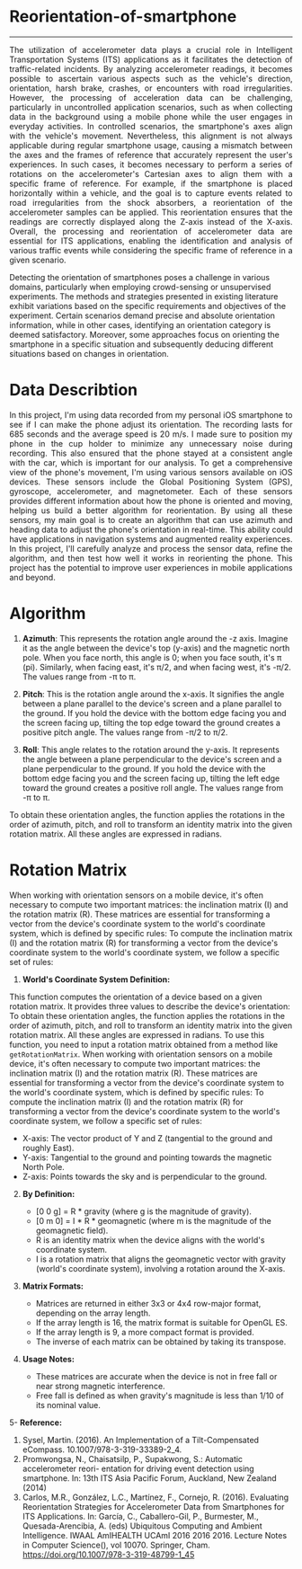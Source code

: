 # Reorientation-of-smartphone

---
<p align="justify">
The utilization of accelerometer data plays a crucial role in Intelligent Transportation Systems (ITS) applications as it facilitates the detection of traffic-related incidents. By analyzing accelerometer readings, it becomes possible to ascertain various aspects such as the vehicle's direction, orientation, harsh brake, crashes, or encounters with road irregularities. However, the processing of acceleration data can be challenging, particularly in uncontrolled application scenarios, such as when collecting data in the background using a mobile phone while the user engages in everyday activities. In controlled scenarios, the smartphone's axes align with the vehicle's movement. Nevertheless, this alignment is not always applicable during regular smartphone usage, causing a mismatch between the axes and the frames of reference that accurately represent the user's experiences. In such cases, it becomes necessary to perform a series of rotations on the accelerometer's Cartesian axes to align them with a specific frame of reference. For example, if the smartphone is placed horizontally within a vehicle, and the goal is to capture events related to road irregularities from the shock absorbers, a reorientation of the accelerometer samples can be applied. This reorientation ensures that the readings are correctly displayed along the Z-axis instead of the X-axis. Overall, the processing and reorientation of accelerometer data are essential for ITS applications, enabling the identification and analysis of various traffic events while considering the specific frame of reference in a given scenario.

Detecting the orientation of smartphones poses a challenge in various domains, particularly when employing crowd-sensing or unsupervised experiments. The methods and strategies presented in existing literature exhibit variations based on the specific requirements and objectives of the experiment. Certain scenarios demand precise and absolute orientation information, while in other cases, identifying an orientation category is deemed satisfactory. Moreover, some approaches focus on orienting the smartphone in a specific situation and subsequently deducing different situations based on changes in orientation.

# Data Describtion

<p align="justify">
In this project, I'm using data recorded from my personal iOS smartphone to see if I can make the phone adjust its orientation. The recording lasts for 685 seconds and the average speed is 20 m/s. I made sure to position my phone in the cup holder to minimize any unnecessary noise during recording. This also ensured that the phone stayed at a consistent angle with the car, which is important for our analysis. To get a comprehensive view of the phone's movement, I'm using various sensors available on iOS devices. These sensors include the Global Positioning System (GPS), gyroscope, accelerometer, and magnetometer. Each of these sensors provides different information about how the phone is oriented and moving, helping us build a better algorithm for reorientation. By using all these sensors, my main goal is to create an algorithm that can use azimuth and heading data to adjust the phone's orientation in real-time. This ability could have applications in navigation systems and augmented reality experiences. In this project, I'll carefully analyze and process the sensor data, refine the algorithm, and then test how well it works in reorienting the phone. This project has the potential to improve user experiences in mobile applications and beyond.


# Algorithm 

1. **Azimuth**: This represents the rotation angle around the -z axis. Imagine it as the angle between the device's top (y-axis) and the magnetic north pole. When you face north, this angle is 0; when you face south, it's π (pi). Similarly, when facing east, it's π/2, and when facing west, it's -π/2. The values range from -π to π.

2. **Pitch**: This is the rotation angle around the x-axis. It signifies the angle between a plane parallel to the device's screen and a plane parallel to the ground. If you hold the device with the bottom edge facing you and the screen facing up, tilting the top edge toward the ground creates a positive pitch angle. The values range from -π/2 to π/2.

3. **Roll**: This angle relates to the rotation around the y-axis. It represents the angle between a plane perpendicular to the device's screen and a plane perpendicular to the ground. If you hold the device with the bottom edge facing you and the screen facing up, tilting the left edge toward the ground creates a positive roll angle. The values range from -π to π.

To obtain these orientation angles, the function applies the rotations in the order of azimuth, pitch, and roll to transform an identity matrix into the given rotation matrix. All these angles are expressed in radians.

# Rotation Matrix

When working with orientation sensors on a mobile device, it's often necessary to compute two important matrices: the inclination matrix (I) and the rotation matrix (R). These matrices are essential for transforming a vector from the device's coordinate system to the world's coordinate system, which is defined by specific rules:
To compute the inclination matrix (I) and the rotation matrix (R) for transforming a vector from the device's coordinate system to the world's coordinate system, we follow a specific set of rules:


1. **World's Coordinate System Definition:**

This function computes the orientation of a device based on a given rotation matrix. It provides three values to describe the device's orientation: To obtain these orientation angles, the function applies the rotations in the order of azimuth, pitch, and roll to transform an identity matrix into the given rotation matrix. All these angles are expressed in radians. To use this function, you need to input a rotation matrix obtained from a method like `getRotationMatrix`.
When working with orientation sensors on a mobile device, it's often necessary to compute two important matrices: the inclination matrix (I) and the rotation matrix (R). These matrices are essential for transforming a vector from the device's coordinate system to the world's coordinate system, which is defined by specific rules: To compute the inclination matrix (I) and the rotation matrix (R) for transforming a vector from the device's coordinate system to the world's coordinate system, we follow a specific set of rules:
   
   - X-axis: The vector product of Y and Z (tangential to the ground and roughly East).
   - Y-axis: Tangential to the ground and pointing towards the magnetic North Pole.
   - Z-axis: Points towards the sky and is perpendicular to the ground.

2. **By Definition:**

   - [0 0 g] = R * gravity (where g is the magnitude of gravity).
   - [0 m 0] = I * R * geomagnetic (where m is the magnitude of the geomagnetic field).
   - R is an identity matrix when the device aligns with the world's coordinate system.
   - I is a rotation matrix that aligns the geomagnetic vector with gravity (world's coordinate system), involving a rotation around the X-axis.

3. **Matrix Formats:**
   
   - Matrices are returned in either 3x3 or 4x4 row-major format, depending on the array length.
   - If the array length is 16, the matrix format is suitable for OpenGL ES.
   - If the array length is 9, a more compact format is provided.
   - The inverse of each matrix can be obtained by taking its transpose.

4. **Usage Notes:**


   - These matrices are accurate when the device is not in free fall or near strong magnetic interference.
   - Free fall is defined as when gravity's magnitude is less than 1/10 of its nominal value.

5- **Reference:**

1.	Sysel, Martin. (2016). An Implementation of a Tilt-Compensated eCompass. 10.1007/978-3-319-33389-2_4.
2.	Promwongsa, N., Chaisatsilp, P., Supakwong, S.: Automatic accelerometer reori- entation for driving event detection using smartphone. In: 13th ITS Asia Pacific Forum, Auckland, New Zealand (2014) 
3.	Carlos, M.R., González, L.C., Martínez, F., Cornejo, R. (2016). Evaluating Reorientation Strategies for Accelerometer Data from Smartphones for ITS Applications. In: García, C., Caballero-Gil, P., Burmester, M., Quesada-Arencibia, A. (eds) Ubiquitous Computing and Ambient Intelligence. IWAAL AmIHEALTH UCAmI 2016 2016 2016. Lecture Notes in Computer Science(), vol 10070. Springer, Cham. https://doi.org/10.1007/978-3-319-48799-1_45

</p>


